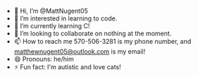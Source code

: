 - 👋 Hi, I’m @MattNugent05
- 👀 I’m interested in learning to code.
- 🌱 I’m currently learning C!
- 💞️ I’m looking to collaborate on nothing at the moment.
- 📫 How to reach me 570-506-3281 is my phone number, and matthewnugent05@outlook.com is my email!
- 😄 Pronouns: he/him
- ⚡ Fun fact: I'm autistic and love cats!

<!---
MattNugent05/MattNugent05 is a ✨ special ✨ repository because its `README.md` (this file) appears on your GitHub profile.
You can click the Preview link to take a look at your changes.
--->
